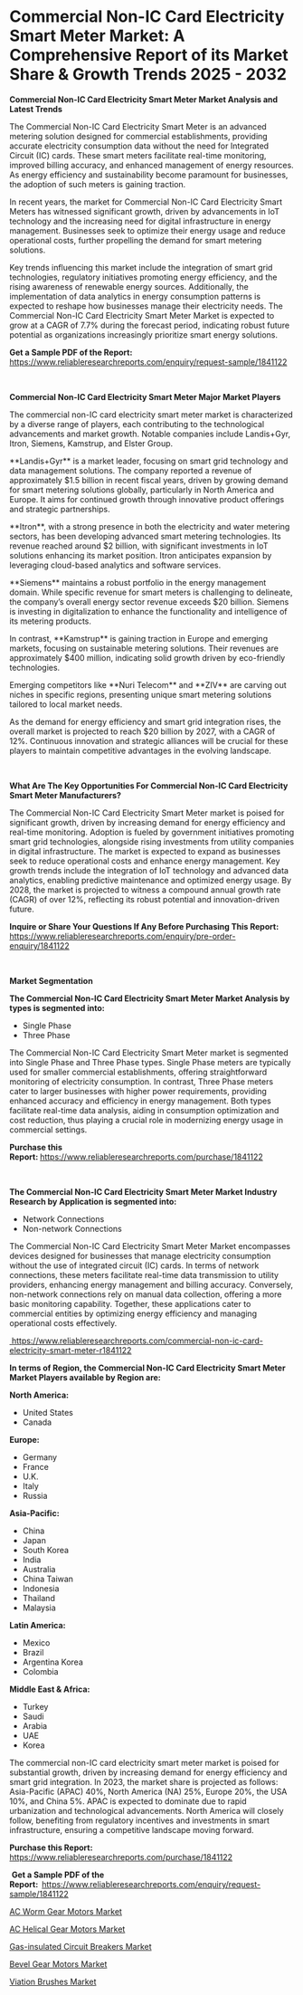 <p><h1>Commercial Non-IC Card Electricity Smart Meter Market: A Comprehensive Report of its Market Share & Growth Trends 2025 - 2032</h1></p><p><strong>Commercial Non-IC Card Electricity Smart Meter Market Analysis and Latest Trends</strong></p>
<p><p>The Commercial Non-IC Card Electricity Smart Meter is an advanced metering solution designed for commercial establishments, providing accurate electricity consumption data without the need for Integrated Circuit (IC) cards. These smart meters facilitate real-time monitoring, improved billing accuracy, and enhanced management of energy resources. As energy efficiency and sustainability become paramount for businesses, the adoption of such meters is gaining traction.</p><p>In recent years, the market for Commercial Non-IC Card Electricity Smart Meters has witnessed significant growth, driven by advancements in IoT technology and the increasing need for digital infrastructure in energy management. Businesses seek to optimize their energy usage and reduce operational costs, further propelling the demand for smart metering solutions.</p><p>Key trends influencing this market include the integration of smart grid technologies, regulatory initiatives promoting energy efficiency, and the rising awareness of renewable energy sources. Additionally, the implementation of data analytics in energy consumption patterns is expected to reshape how businesses manage their electricity needs. The Commercial Non-IC Card Electricity Smart Meter Market is expected to grow at a CAGR of 7.7% during the forecast period, indicating robust future potential as organizations increasingly prioritize smart energy solutions.</p></p>
<p><strong>Get a Sample PDF of the Report:&nbsp;</strong> <a href="https://www.reliableresearchreports.com/enquiry/request-sample/1841122?utm_campaign=102&utm_medium=2&utm_source=Github&utm_content=ia&utm_term=12042025&utm_id=commercial-non-ic-card-electricity-smart-meter">https://www.reliableresearchreports.com/enquiry/request-sample/1841122</a></p>
<p>&nbsp;</p>
<p><strong>Commercial Non-IC Card Electricity Smart Meter Major Market Players</strong></p>
<p><p>The commercial non-IC card electricity smart meter market is characterized by a diverse range of players, each contributing to the technological advancements and market growth. Notable companies include Landis+Gyr, Itron, Siemens, Kamstrup, and Elster Group. </p><p>**Landis+Gyr** is a market leader, focusing on smart grid technology and data management solutions. The company reported a revenue of approximately $1.5 billion in recent fiscal years, driven by growing demand for smart metering solutions globally, particularly in North America and Europe. It aims for continued growth through innovative product offerings and strategic partnerships.</p><p>**Itron**, with a strong presence in both the electricity and water metering sectors, has been developing advanced smart metering technologies. Its revenue reached around $2 billion, with significant investments in IoT solutions enhancing its market position. Itron anticipates expansion by leveraging cloud-based analytics and software services.</p><p>**Siemens** maintains a robust portfolio in the energy management domain. While specific revenue for smart meters is challenging to delineate, the company’s overall energy sector revenue exceeds $20 billion. Siemens is investing in digitalization to enhance the functionality and intelligence of its metering products.</p><p>In contrast, **Kamstrup** is gaining traction in Europe and emerging markets, focusing on sustainable metering solutions. Their revenues are approximately $400 million, indicating solid growth driven by eco-friendly technologies. </p><p>Emerging competitors like **Nuri Telecom** and **ZIV** are carving out niches in specific regions, presenting unique smart metering solutions tailored to local market needs.</p><p>As the demand for energy efficiency and smart grid integration rises, the overall market is projected to reach $20 billion by 2027, with a CAGR of 12%. Continuous innovation and strategic alliances will be crucial for these players to maintain competitive advantages in the evolving landscape.</p></p>
<p>&nbsp;</p>
<p><strong>What Are The Key Opportunities For Commercial Non-IC Card Electricity Smart Meter Manufacturers?</strong></p>
<p><p>The Commercial Non-IC Card Electricity Smart Meter market is poised for significant growth, driven by increasing demand for energy efficiency and real-time monitoring. Adoption is fueled by government initiatives promoting smart grid technologies, alongside rising investments from utility companies in digital infrastructure. The market is expected to expand as businesses seek to reduce operational costs and enhance energy management. Key growth trends include the integration of IoT technology and advanced data analytics, enabling predictive maintenance and optimized energy usage. By 2028, the market is projected to witness a compound annual growth rate (CAGR) of over 12%, reflecting its robust potential and innovation-driven future.</p></p>
<p><strong>Inquire or Share Your Questions If Any Before Purchasing This Report:</strong> <a href="https://www.reliableresearchreports.com/enquiry/pre-order-enquiry/1841122?utm_campaign=102&utm_medium=2&utm_source=Github&utm_content=ia&utm_term=12042025&utm_id=commercial-non-ic-card-electricity-smart-meter">https://www.reliableresearchreports.com/enquiry/pre-order-enquiry/1841122</a></p>
<p>&nbsp;</p>
<p><strong>Market Segmentation</strong></p>
<p><strong>The Commercial Non-IC Card Electricity Smart Meter Market Analysis by types is segmented into:</strong></p>
<p><ul><li>Single Phase</li><li>Three Phase</li></ul></p>
<p><p>The Commercial Non-IC Card Electricity Smart Meter market is segmented into Single Phase and Three Phase types. Single Phase meters are typically used for smaller commercial establishments, offering straightforward monitoring of electricity consumption. In contrast, Three Phase meters cater to larger businesses with higher power requirements, providing enhanced accuracy and efficiency in energy management. Both types facilitate real-time data analysis, aiding in consumption optimization and cost reduction, thus playing a crucial role in modernizing energy usage in commercial settings.</p></p>
<p><strong>Purchase this Report:&nbsp;</strong><a href="https://www.reliableresearchreports.com/purchase/1841122?utm_campaign=102&utm_medium=2&utm_source=Github&utm_content=ia&utm_term=12042025&utm_id=commercial-non-ic-card-electricity-smart-meter">https://www.reliableresearchreports.com/purchase/1841122</a></p>
<p>&nbsp;</p>
<p><strong>The Commercial Non-IC Card Electricity Smart Meter Market Industry Research by Application is segmented into:</strong></p>
<p><ul><li>Network Connections</li><li>Non-network Connections</li></ul></p>
<p><p>The Commercial Non-IC Card Electricity Smart Meter Market encompasses devices designed for businesses that manage electricity consumption without the use of integrated circuit (IC) cards. In terms of network connections, these meters facilitate real-time data transmission to utility providers, enhancing energy management and billing accuracy. Conversely, non-network connections rely on manual data collection, offering a more basic monitoring capability. Together, these applications cater to commercial entities by optimizing energy efficiency and managing operational costs effectively.</p></p>
<p><a href="https://www.reliableresearchreports.com/commercial-non-ic-card-electricity-smart-meter-r1841122?utm_campaign=102&utm_medium=2&utm_source=Github&utm_content=ia&utm_term=12042025&utm_id=commercial-non-ic-card-electricity-smart-meter">&nbsp;https://www.reliableresearchreports.com/commercial-non-ic-card-electricity-smart-meter-r1841122</a></p>
<p><strong>In terms of Region, the Commercial Non-IC Card Electricity Smart Meter Market Players available by Region are:</strong></p>
<p>
    <p> <strong> North America: </strong>
        <ul>
            <li>United States</li>
            <li>Canada</li>
        </ul>
        </p> 
    <p> <strong> Europe: </strong>
        <ul>
            <li>Germany</li>
            <li>France</li>
            <li>U.K.</li>
            <li>Italy</li>
            <li>Russia</li>
        </ul>
        </p> 
    <p> <strong> Asia-Pacific: </strong>
        <ul>
            <li>China</li>
            <li>Japan</li>
            <li>South Korea</li>
            <li>India</li>
            <li>Australia</li>
            <li>China Taiwan</li>
            <li>Indonesia</li>
            <li>Thailand</li>
            <li>Malaysia</li>
        </ul>
        </p> 
    <p> <strong> Latin America: </strong>
        <ul>
            <li>Mexico</li>
            <li>Brazil</li>
            <li>Argentina Korea</li>
            <li>Colombia</li>
        </ul>
        </p> 
    <p> <strong> Middle East & Africa: </strong>
        <ul>
            <li>Turkey</li>
            <li>Saudi</li>
            <li>Arabia</li>
            <li>UAE</li>
            <li>Korea</li>
        </ul>
    </p>
    </p>
<p><p>The commercial non-IC card electricity smart meter market is poised for substantial growth, driven by increasing demand for energy efficiency and smart grid integration. In 2023, the market share is projected as follows: Asia-Pacific (APAC) 40%, North America (NA) 25%, Europe 20%, the USA 10%, and China 5%. APAC is expected to dominate due to rapid urbanization and technological advancements. North America will closely follow, benefiting from regulatory incentives and investments in smart infrastructure, ensuring a competitive landscape moving forward.</p></p>
<p><strong>Purchase this Report: </strong><a href="https://www.reliableresearchreports.com/purchase/1841122?utm_campaign=102&utm_medium=2&utm_source=Github&utm_content=ia&utm_term=12042025&utm_id=commercial-non-ic-card-electricity-smart-meter">https://www.reliableresearchreports.com/purchase/1841122</a></p>
<p>&nbsp;<strong>Get a Sample PDF of the Report:&nbsp;&nbsp;</strong><a href="https://www.reliableresearchreports.com/enquiry/request-sample/1841122?utm_campaign=102&utm_medium=2&utm_source=Github&utm_content=ia&utm_term=12042025&utm_id=commercial-non-ic-card-electricity-smart-meter">https://www.reliableresearchreports.com/enquiry/request-sample/1841122</a></p>
<p><strong></strong></p>
<p><p><a href="https://github.com/NarcisoFerry/Market-Research-Report-List-2/blob/main/ac-worm-gear-motors-market.md?utm_campaign=102&utm_medium=2&utm_source=Github&utm_content=ia&utm_term=12042025&utm_id=commercial-non-ic-card-electricity-smart-meter">AC Worm Gear Motors Market</a></p><p><a href="https://github.com/globismark/Market-Research-Report-List-6/blob/main/ac-helical-gear-motors-market.md?utm_campaign=102&utm_medium=2&utm_source=Github&utm_content=ia&utm_term=12042025&utm_id=commercial-non-ic-card-electricity-smart-meter">AC Helical Gear Motors Market</a></p><p><a href="https://github.com/prosalinda88/Market-Research-Report-List-7/blob/main/gas-insulated-circuit-breakers-market.md?utm_campaign=102&utm_medium=2&utm_source=Github&utm_content=ia&utm_term=12042025&utm_id=commercial-non-ic-card-electricity-smart-meter">Gas-insulated Circuit Breakers Market</a></p><p><a href="https://github.com/kathiestrine5ty/Market-Research-Report-List-2/blob/main/bevel-gear-motors-market.md?utm_campaign=102&utm_medium=2&utm_source=Github&utm_content=ia&utm_term=12042025&utm_id=commercial-non-ic-card-electricity-smart-meter">Bevel Gear Motors Market</a></p><p><a href="https://github.com/alidibashagh/Market-Research-Report-List-1/blob/main/viation-brushes-market.md?utm_campaign=102&utm_medium=2&utm_source=Github&utm_content=ia&utm_term=12042025&utm_id=commercial-non-ic-card-electricity-smart-meter">Viation Brushes Market</a></p></p>